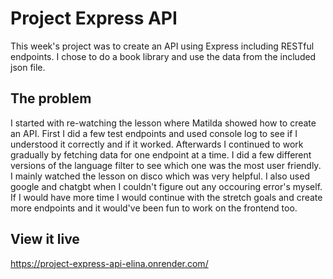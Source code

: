 # Project Express API
This week's project was to create an API using Express including RESTful endpoints. I chose to do a book library and use the data from the included json file.

## The problem
I started with re-watching the lesson where Matilda showed how to create an API. First I did a few test endpoints and used console log to see if I understood it correctly and if it worked. Afterwards I continued to work gradually by fetching data for one endpoint at a time. I did a few different versions of the language filter to see which one was the most user friendly. I mainly watched the lesson on disco which was very helpful. I also used google and chatgbt when I couldn't figure out any occouring error's myself. If I would have more time I would continue with the stretch goals and create more endpoints and it would've been fun to work on the frontend too.

## View it live
https://project-express-api-elina.onrender.com/